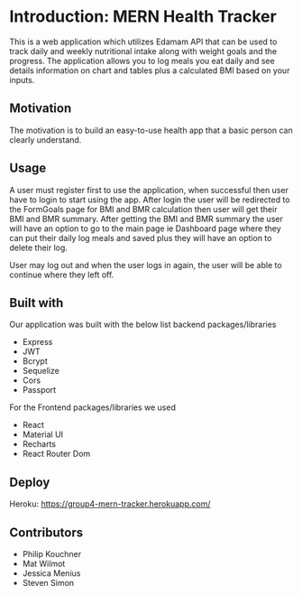 # Introduction: MERN Health Tracker

This is a web application which utilizes Edamam API that can be used to track daily and weekly nutritional intake along with weight goals and the progress. The application allows you to log meals you eat daily and see details information on chart and tables plus a calculated BMI based on your inputs.

## Motivation

The motivation is to build an easy-to-use health app that a basic person can clearly understand.

## Usage

A user must register first to use the application, when successful then user have to login to start using the app. After login the user will be redirected to the FormGoals page for BMI and BMR calculation then user will get their BMI and BMR summary.
After getting the BMI and BMR summary the user will have an option to go to the main page ie Dashboard page where they can put their daily log meals and saved plus they will have an option to delete their log.

User may log out and when the user logs in again, the user will be able to continue where they left off.

## Built with

Our application was built with the below list backend packages/libraries

- Express
- JWT
- Bcrypt
- Sequelize
- Cors
- Passport

For the Frontend packages/libraries we used

- React
- Material UI
- Recharts
- React Router Dom

## Deploy

Heroku: https://group4-mern-tracker.herokuapp.com/

## Contributors

- Philip Kouchner
- Mat Wilmot
- Jessica Menius
- Steven Simon
